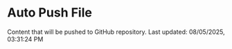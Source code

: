 # Auto Push File

Content that will be pushed to GitHub repository.
Last updated: 08/05/2025, 03:31:24 PM